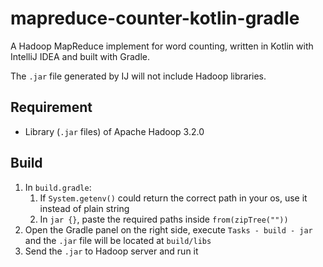 # mapreduce-counter-kotlin-gradle

A Hadoop MapReduce implement for word counting, written in Kotlin with IntelliJ IDEA and built with Gradle.

The `.jar` file generated by IJ will not include Hadoop libraries.

## Requirement
- Library (`.jar` files) of Apache Hadoop 3.2.0

## Build
1. In `build.gradle`:
    1. If `System.getenv()` could return the correct path in your os, use it instead of plain string
    2. In `jar {}`, paste the required paths inside `from(zipTree(""))`
2. Open the Gradle panel on the right side, execute `Tasks - build - jar` and the `.jar` file will be located at `build/libs`
3. Send the `.jar` to Hadoop server and run it
